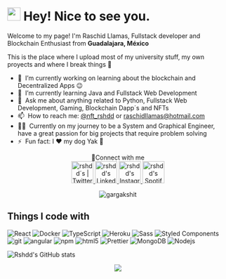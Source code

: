 <h1><img src="https://emojis.slackmojis.com/emojis/images/1531849430/4246/blob-sunglasses.gif?1531849430" width="30"/> Hey! Nice to see you.</h1>

<p>Welcome to my page! I'm Raschid Llamas, Fullstack developer and Blockchain Enthusiast from <b>Guadalajara, México</b>

 This is the place where I upload most of my university stuff, my own proyects and where I break things :rofl:

- 🔭 &nbsp;I’m currently working on learning about the blockchain and Decentralized Apps :wink:
- 🌱 &nbsp;I’m currently learning Java and Fullstack Web Development
- 💬 &nbsp;Ask me about anything related to Python, Fullstack Web Development, Gaming, Blockchain Dapp´s and NFTs
- 📫 &nbsp;How to reach me: [@nft_rshdd](https://twitter.com/nft_rshdd) or <a rel="me" href="raschidllamas@hotmail.com">raschidllamas@hotmail.com</a>
- 👨‍💻 &nbsp;Currently on my journey to be a System and Graphical Engineer, have a great passion for big projects that require problem solving
- ⚡ &nbsp;Fun fact: I :heart: my dog Yak :dog:

<p align="center">🔗Connect with me
<br/>
<a href="https://twitter.com/nft_rshdd">
  <img alt="rshdd´s | Twitter" width="50px" src="https://user-images.githubusercontent.com/43545812/144034996-602b144a-16e1-41cc-99e7-c6040b20dcaf.png"/>
</a>
<a href="https://www.linkedin.com/in/raschid-llamas">
  <img alt="rshdd's LinkedIN" width="50px" src="https://user-images.githubusercontent.com/43545812/144035037-0f415fc7-9f96-4517-a370-ccc6e78a714b.png" />
</a>
<a href="https://www.instagram.com/666.raaa">
  <img alt="rshdd's Instagram" width="50px" src="https://user-images.githubusercontent.com/43545812/144035088-0dfb165f-8fe0-4d13-896c-876c29d2b128.png" />
</a>
<a href="https://open.spotify.com/user/nft.rshdd">
  <img alt="rshdd's Spotify" width="50px" src="https://user-images.githubusercontent.com/43545812/144035120-1ad5169b-91c7-4078-bef9-6a82c733f373.png" />
</a>
</p>

<p align="center">
  <img
    src="https://komarev.com/ghpvc/?username=rshdd"
    alt="gargakshit"
  />
</p>

<h2>Things I code with</h2>
<p>
  <img alt="React" src="https://img.shields.io/badge/-React-45b8d8?style=flat-square&logo=react&logoColor=white" />
  <img alt="Docker" src="https://img.shields.io/badge/-Docker-46a2f1?style=flat-square&logo=docker&logoColor=white" />
  <img alt="TypeScript" src="https://img.shields.io/badge/-TypeScript-007ACC?style=flat-square&logo=typescript&logoColor=white" />
  <img alt="Heroku" src="https://img.shields.io/badge/-Heroku-430098?style=flat-square&logo=heroku&logoColor=white" />
  <img alt="Sass" src="https://img.shields.io/badge/-Sass-CC6699?style=flat-square&logo=sass&logoColor=white" />
  <img alt="Styled Components" src="https://img.shields.io/badge/-Styled_Components-db7092?style=flat-square&logo=styled-components&logoColor=white" />
  <img alt="git" src="https://img.shields.io/badge/-Git-F05032?style=flat-square&logo=git&logoColor=white" />
  <img alt="angular" src="https://img.shields.io/badge/-Angular-DD0031?style=flat-square&logo=angular&logoColor=white" />
  <img alt="npm" src="https://img.shields.io/badge/-NPM-CB3837?style=flat-square&logo=npm&logoColor=white" />
  <img alt="html5" src="https://img.shields.io/badge/-HTML5-E34F26?style=flat-square&logo=html5&logoColor=white" />
  <img alt="Prettier" src="https://img.shields.io/badge/-Prettier-F7B93E?style=flat-square&logo=prettier&logoColor=white" />
  <img alt="MongoDB" src="https://img.shields.io/badge/-MongoDB-13aa52?style=flat-square&logo=mongodb&logoColor=white" />
  <img alt="Nodejs" src="https://img.shields.io/badge/-Nodejs-43853d?style=flat-square&logo=Node.js&logoColor=white" />
</p>

![Rshdd's GitHub stats](https://github-readme-stats.vercel.app/api?username=rshdd&show_icons=true&theme=tokyonight)
 
<p align="center">
  <img src="https://capsule-render.vercel.app/api?type=waving&color=gradient&height=95&section=footer"/>
</p>
